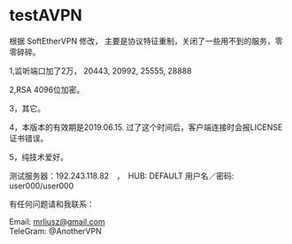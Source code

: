 # testAVPN

根据  SoftEtherVPN 修改， 主要是协议特征重制，关闭了一些用不到的服务，零零碎碎。

1,监听端口加了2万， 20443, 20992, 25555, 28888 

2,RSA 4096位加密。

3，其它。

4，本版本的有效期是2019.06.15. 过了这个时间后，客户端连接时会报LICENSE证书错误。

5，纯技术爱好。

测试服务器：192.243.118.82　，　HUB: DEFAULT  用户名／密码:  user000/user000 

有任何问题请和我联系：　

Email: mrliusz@gmail.com  
TeleGram:  @AnotherVPN

